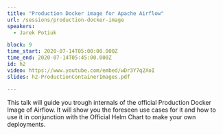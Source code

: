 ```yaml
---
title: "Production Docker image for Apache Airflow"
url: /sessions/production-docker-image
speakers:
  - Jarek Potiuk

block: 9
time_start: 2020-07-14T05:00:00.000Z
time_end: 2020-07-14T05:45:00.000Z
id: h2
video: https://www.youtube.com/embed/wDr3Y7q2XoI
slides: h2-ProductionContainerImages.pdf

---
```


This talk will guide you trough internals of the official Production Docker Image of Airflow. It will show you the foreseen use cases for it and how to use it in conjunction with the Official Helm Chart to make your own deployments.